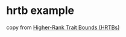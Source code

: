 # hrtb example

copy from [Higher-Rank Trait Bounds (HRTBs)](https://nomicon.purewhite.io/hrtb.html)
